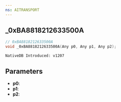 ```yaml
---
ns: AITRANSPORT
---
```

## _0xBA8818212633500A

```c
// 0xBA8818212633500A
void _0xBA8818212633500A(Any p0, Any p1, Any p2);
```

```
NativeDB Introduced: v1207
```

## Parameters
* **p0**:
* **p1**:
* **p2**:
